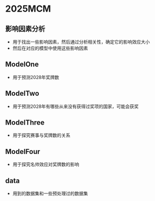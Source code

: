 # 2025MCM
## 影响因素分析
- 用于找出一些影响因素，然后通过分析相关性，确定它的影响效应大小
- 然后在对应的模型中使用这些影响因素
## ModelOne
- 用于预测2028年奖牌数
## ModelTwo
- 用于预测2028年有哪些从来没有获得过奖项的国家，可能会获奖
## ModelThree
- 用于探究赛事与奖牌数的关系
## ModelFour
- 用于探究名帅效应对奖牌数的影响
## data
- 用到的数据集和一些预处理过的数据集
